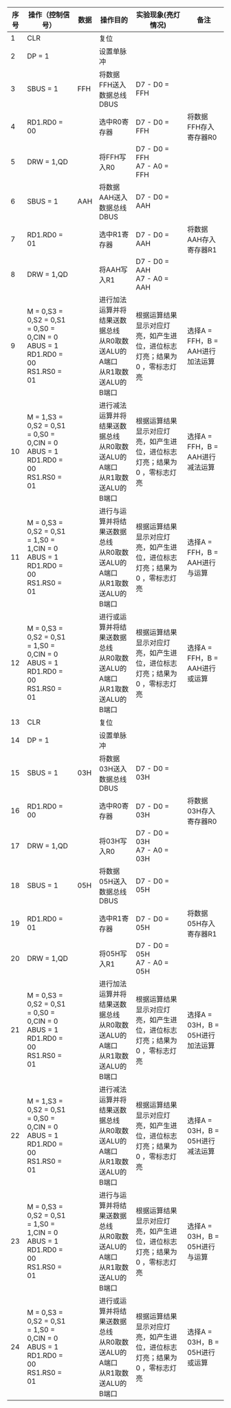 |序号|操作（控制信号）|数据|操作目的|实验现象(亮灯情况)|备注|
| ---- | ---- | ---- | ---- | ---- | ---- |
|1|CLR| |复位| | |
|2|DP = 1| |设置单脉冲| | |
|3|SBUS = 1|FFH|将数据FFH送入数据总线DBUS|D7 - D0 = FFH| |
|4|RD1.RD0 = 00| |选中R0寄存器|D7 - D0 = FFH|将数据FFH存入寄存器R0|
|5|DRW = 1,QD| |将FFH写入R0|D7 - D0 = FFH<br>A7 - A0 = FFH| |
|6|SBUS = 1|AAH|将数据AAH送入数据总线DBUS|D7 - D0 = AAH| |
|7|RD1.RD0 = 01| |选中R1寄存器|D7 - D0 = AAH|将数据AAH存入寄存器R1|
|8|DRW = 1,QD| |将AAH写入R1|D7 - D0 = AAH<br>A7 - A0 = AAH| |
|9|M = 0,S3 = 0,S2 = 0,S1 = 0,S0 = 0,CIN = 0<br>ABUS = 1<br>RD1.RD0 = 00<br>RS1.RS0 = 01| |进行加法运算并将结果送数据总线<br>从R0取数送ALU的A端口<br>从R1取数送ALU的B端口|根据运算结果显示对应灯亮，如产生进位，进位标志灯亮；结果为0 ，零标志灯亮|选择A = FFH，B = AAH进行加法运算|
|10|M = 1,S3 = 0,S2 = 0,S1 = 0,S0 = 0,CIN = 0<br>ABUS = 1<br>RD1.RD0 = 00<br>RS1.RS0 = 01| |进行减法运算并将结果送数据总线<br>从R0取数送ALU的A端口<br>从R1取数送ALU的B端口|根据运算结果显示对应灯亮，如产生进位，进位标志灯亮；结果为0 ，零标志灯亮|选择A = FFH，B = AAH进行减法运算|
|11|M = 0,S3 = 0,S2 = 0,S1 = 1,S0 = 1,CIN = 0<br>ABUS = 1<br>RD1.RD0 = 00<br>RS1.RS0 = 01| |进行与运算并将结果送数据总线<br>从R0取数送ALU的A端口<br>从R1取数送ALU的B端口|根据运算结果显示对应灯亮，如产生进位，进位标志灯亮；结果为0 ，零标志灯亮|选择A = FFH，B = AAH进行与运算|
|12|M = 0,S3 = 0,S2 = 0,S1 = 1,S0 = 0,CIN = 0<br>ABUS = 1<br>RD1.RD0 = 00<br>RS1.RS0 = 01| |进行或运算并将结果送数据总线<br>从R0取数送ALU的A端口<br>从R1取数送ALU的B端口|根据运算结果显示对应灯亮，如产生进位，进位标志灯亮；结果为0 ，零标志灯亮|选择A = FFH，B = AAH进行或运算|
|13|CLR| |复位| | |
|14|DP = 1| |设置单脉冲| | |
|15|SBUS = 1|03H|将数据03H送入数据总线DBUS|D7 - D0 = 03H| |
|16|RD1.RD0 = 00| |选中R0寄存器|D7 - D0 = 03H|将数据03H存入寄存器R0|
|17|DRW = 1,QD| |将03H写入R0|D7 - D0 = 03H<br>A7 - A0 = 03H| |
|18|SBUS = 1|05H|将数据05H送入数据总线DBUS|D7 - D0 = 05H| |
|19|RD1.RD0 = 01| |选中R1寄存器|D7 - D0 = 05H|将数据05H存入寄存器R1|
|20|DRW = 1,QD| |将05H写入R1|D7 - D0 = 05H<br>A7 - A0 = 05H| |
|21|M = 0,S3 = 0,S2 = 0,S1 = 0,S0 = 0,CIN = 0<br>ABUS = 1<br>RD1.RD0 = 00<br>RS1.RS0 = 01| |进行加法运算并将结果送数据总线<br>从R0取数送ALU的A端口<br>从R1取数送ALU的B端口|根据运算结果显示对应灯亮，如产生进位，进位标志灯亮；结果为0 ，零标志灯亮|选择A = 03H，B = 05H进行加法运算|
|22|M = 1,S3 = 0,S2 = 0,S1 = 0,S0 = 0,CIN = 0<br>ABUS = 1<br>RD1.RD0 = 00<br>RS1.RS0 = 01| |进行减法运算并将结果送数据总线<br>从R0取数送ALU的A端口<br>从R1取数送ALU的B端口|根据运算结果显示对应灯亮，如产生进位，进位标志灯亮；结果为0 ，零标志灯亮|选择A = 03H，B = 05H进行减法运算|
|23|M = 0,S3 = 0,S2 = 0,S1 = 1,S0 = 1,CIN = 0<br>ABUS = 1<br>RD1.RD0 = 00<br>RS1.RS0 = 01| |进行与运算并将结果送数据总线<br>从R0取数送ALU的A端口<br>从R1取数送ALU的B端口|根据运算结果显示对应灯亮，如产生进位，进位标志灯亮；结果为0 ，零标志灯亮|选择A = 03H，B = 05H进行与运算|
|24|M = 0,S3 = 0,S2 = 0,S1 = 1,S0 = 0,CIN = 0<br>ABUS = 1<br>RD1.RD0 = 00<br>RS1.RS0 = 01| |进行或运算并将结果送数据总线<br>从R0取数送ALU的A端口<br>从R1取数送ALU的B端口|根据运算结果显示对应灯亮，如产生进位，进位标志灯亮；结果为0 ，零标志灯亮|选择A = 03H，B = 05H进行或运算| 